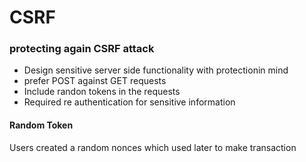 # CSRF

### protecting again CSRF attack

  - Design sensitive server side functionality with protectionin mind
  - prefer POST against GET requests
  - Include randon tokens in the requests
  - Required re authentication for sensitive information

#### Random Token

Users created a random nonces which used later to make transaction
